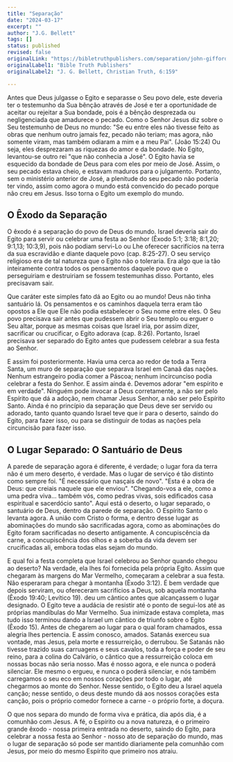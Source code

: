 ```yaml
---
title: "Separação"
date: "2024-03-17"
excerpt: ""
author: "J.G. Bellett"
tags: []
status: published
revised: false
originalLink: "https://bibletruthpublishers.com/separation/john-gifford-bellett-jgb-january-2008/the-christian/la140294"
originalLabel1: "Bible Truth Publishers"
originalLabel2: "J. G. Bellett, Christian Truth, 6:159"

---
```


Antes que Deus julgasse o Egito e separasse o Seu povo dele, este
deveria ter o testemunho da Sua bênção através de José e ter a
oportunidade de aceitar ou rejeitar a Sua bondade, pois é a bênção
desprezada ou negligenciada que amadurece o pecado. Como o Senhor Jesus
diz sobre o Seu testemunho de Deus no mundo: "Se eu entre eles não
tivesse feito as obras que nenhum outro jamais fez, pecado não teriam;
mas agora, não somente viram, mas também odiaram a mim e a meu Pai".
(João 15:24) Ou seja, eles desprezaram as riquezas do amor e da bondade.
No Egito, levantou-se outro rei "que não conhecia a José". O Egito
havia se esquecido da bondade de Deus para com eles por meio de José.
Assim, o seu pecado estava cheio, e estavam maduros para o julgamento.
Portanto, sem o ministério anterior de José, a plenitude do seu pecado
não poderia ter vindo, assim como agora o mundo está convencido do
pecado porque não creu em Jesus. Isso torna o Egito um exemplo do mundo.

## O Êxodo da Separação

O êxodo é a separação do povo de Deus do mundo.
Israel deveria sair do Egito para servir ou celebrar uma festa ao Senhor
(Êxodo 5:1; 3:18; 8:1,20; 9:1,13; 10:3,9), pois não podiam servi-Lo ou
Lhe oferecer sacrifícios na terra da sua escravidão e diante daquele
povo (cap. 8:25-27). O seu serviço religioso era de tal natureza que o
Egito não o toleraria. Era algo que ia tão inteiramente contra todos os
pensamentos daquele povo que o perseguiriam e destruiriam se fossem
testemunhas disso. Portanto, eles precisavam sair.

Que caráter este simples fato dá ao Egito ou ao mundo! Deus não tinha
santuário lá. Os pensamentos e os caminhos daquela terra eram tão
opostos a Ele que Ele não podia estabelecer o Seu nome entre eles. O Seu
povo precisava sair antes que pudessem abrir o Seu templo ou erguer o
Seu altar, porque as mesmas coisas que Israel iria, por assim dizer,
sacrificar ou crucificar, o Egito adorava (cap. 8:26). Portanto, Israel
precisava ser separado do Egito antes que pudessem celebrar a sua festa
ao Senhor.

E assim foi posteriormente. Havia uma cerca ao redor de toda a Terra
Santa, um muro de separação que separava Israel em Canaã das nações.
Nenhum estrangeiro podia comer a Páscoa; nenhum incircunciso podia
celebrar a festa do Senhor. E assim ainda é. Devemos adorar "em
espírito e em verdade". Ninguém pode invocar a Deus corretamente, a não
ser pelo Espírito que dá a adoção, nem chamar Jesus Senhor, a não ser
pelo Espírito Santo. Ainda é no princípio da separação que Deus deve ser
servido ou adorado, tanto quanto quando Israel teve que ir para o
deserto, saindo do Egito, para fazer isso, ou para se distinguir de
todas as nações pela circuncisão para fazer isso.

## O Lugar Separado: O Santuário de Deus

A parede de separação agora é
diferente, é verdade; o lugar fora da terra não é um mero deserto, é
verdade. Mas o lugar de serviço é tão distinto como sempre foi. "É
necessário que nasçais de novo". "Esta é a obra de Deus: que creiais
naquele que ele enviou". "Chegando-vos a ele, como a uma pedra
viva... também vós, como pedras vivas, sois edificados casa espiritual
e sacerdócio santo". Aqui está o deserto, o lugar separado, o santuário
de Deus, dentro da parede de separação. O Espírito Santo o levanta
agora. A união com Cristo o forma, e dentro desse lugar as abominações
do mundo são sacrificadas agora, como as abominações do Egito foram
sacrificadas no deserto antigamente. A concupiscência da carne, a
concupiscência dos olhos e a soberba da vida devem ser crucificadas ali,
embora todas elas sejam do mundo.

E qual foi a festa completa que Israel celebrou ao Senhor quando chegou ao deserto? Na verdade, ela lhes foi fornecida pela própria Egito. Assim que chegaram às margens do Mar Vermelho, começaram a celebrar a sua festa. Não esperaram para chegar à montanha (Êxodo 3:12). É bem verdade que depois serviram, ou ofereceram sacrifícios a Deus, sob aquela montanha (Êxodo 19:40; Levítico 19). deu um cântico antes que alcançassem o lugar designado. O Egito teve a audácia de resistir até o ponto de segui-los até as próprias mandíbulas do Mar Vermelho. Sua inimizade estava completa, mas tudo isso terminou dando a Israel um cântico de triunfo sobre o Egito (Êxodo 15). Antes de chegarem ao lugar para o qual foram chamados, essa alegria lhes pertencia. E assim conosco, amados. Satanás exerceu sua vontade, mas Jesus, pela morte e ressurreição, o derrubou. Se Satanás não tivesse trazido suas carruagens e seus cavalos, toda a força e poder de seu reino, para a colina do Calvário, o cântico que a ressurreição coloca em nossas bocas não seria nosso. Mas é nosso agora, e ele nunca o poderá silenciar. Ele mesmo o ergueu, e nunca o poderá silenciar, e nós também carregamos o seu eco em nossos corações por todo o lugar, até chegarmos ao monte do Senhor. Nesse sentido, o Egito deu a Israel aquela canção; nesse sentido, o deus deste mundo dá aos nossos corações esta canção, pois o próprio comedor fornece a carne - o próprio forte, a doçura.

O que nos separa do mundo de forma viva e prática, dia após dia, é a
comunhão com Jesus. A fé, o Espírito ou a nova natureza, é o primeiro
grande êxodo - nossa primeira entrada no deserto, saindo do Egito, para
celebrar a nossa festa ao Senhor - nosso ato de separação do mundo, mas
o lugar de separação só pode ser mantido diariamente pela comunhão com
Jesus, por meio do mesmo Espírito que primeiro nos atraiu.